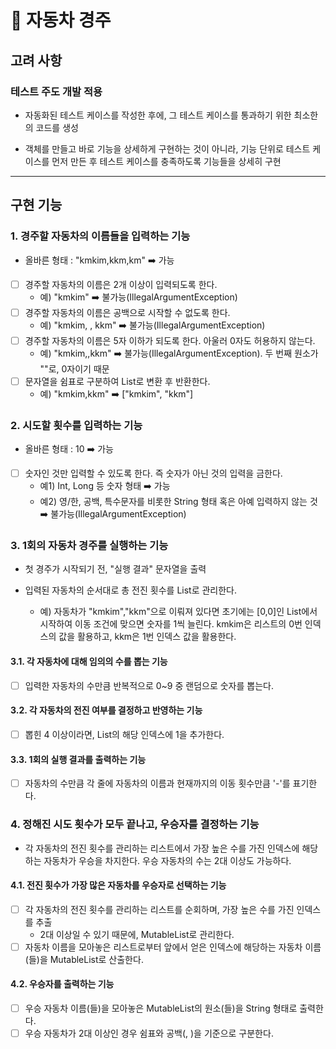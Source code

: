 # 🚗 자동차 경주

## 고려 사항
### 테스트 주도 개발 적용
* 자동화된 테스트 케이스를 작성한 후에, 그 테스트 케이스를 통과하기 위한 최소한의 코드를 생성

* 객체를 만들고 바로 기능을 상세하게 구현하는 것이 아니라, 기능 단위로 테스트 케이스를 먼저 만든 후 테스트 케이스를 충족하도록 기능들을 상세히 구현

---

## 구현 기능
### 1. 경주할 자동차의 이름들을 입력하는 기능
* 올바른 형태 : "kmkim,kkm,km"  ️➡️ 가능
- [ ] 경주할 자동차의 이름은 2개 이상이 입력되도록 한다.
    * 예) "kmkim" ➡️ 불가능(IllegalArgumentException)
- [ ] 경주할 자동차의 이름은 공백으로 시작할 수 없도록 한다.
    * 예) "kmkim, , kkm" ➡️ 불가능(IllegalArgumentException)
- [ ] 경주할 자동차의 이름은 5자 이하가 되도록 한다. 아울러 0자도 허용하지 않는다.
    * 예) "kmkim,,kkm" ➡️ 불가능(IllegalArgumentException). 두 번째 원소가 ""로, 0자이기 때문
- [ ] 문자열을 쉼표로 구분하여 List로 변환 후 반환한다.
    * 예) "kmkim,kkm" ➡️ ["kmkim", "kkm"]

### 2. 시도할 횟수를 입력하는 기능
* 올바른 형태 : 10  ️➡️ 가능
- [ ] 숫자인 것만 입력할 수 있도록 한다. 즉 숫자가 아닌 것의 입력을 금한다.
    * 예1) Int, Long 등 숫자 형태  ️➡️ 가능
    * 예2) 영/한, 공백, 특수문자를 비롯한 String 형태 혹은 아예 입력하지 않는 것  ️➡️ 불가능(IllegalArgumentException)

### 3. 1회의 자동차 경주를 실행하는 기능
* 첫 경주가 시작되기 전, "실행 결과" 문자열을 출력

* 입력된 자동차의 순서대로 총 전진 횟수를 List로 관리한다.
    * 예) 자동차가 "kmkim","kkm"으로 이뤄져 있다면 초기에는 [0,0]인 List에서 시작하여 이동 조건에 맞으면 숫자를 1씩 늘린다. kmkim은 리스트의 0번 인덱스의 값을 활용하고, kkm은 1번 인덱스 값을 활용한다.


#### 3.1. 각 자동차에 대해 임의의 수를 뽑는 기능
- [ ] 입력한 자동차의 수만큼 반복적으로 0~9 중 랜덤으로 숫자를 뽑는다.

#### 3.2. 각 자동차의 전진 여부를 결정하고 반영하는 기능
- [ ] 뽑힌 4 이상이라면, List의 해당 인덱스에 1을 추가한다.

#### 3.3. 1회의 실행 결과를 출력하는 기능
- [ ] 자동차의 수만큼 각 줄에 자동차의 이름과 현재까지의 이동 횟수만큼 '-'를 표기한다.

### 4. 정해진 시도 횟수가 모두 끝나고, 우승자를 결정하는 기능
* 각 자동차의 전진 횟수를 관리하는 리스트에서 가장 높은 수를 가진 인덱스에 해당하는 자동차가 우승을 차지한다. 우승 자동차의 수는 2대 이상도 가능하다.

#### 4.1. 전진 횟수가 가장 많은 자동차를 우승자로 선택하는 기능
- [ ] 각 자동차의 전진 횟수를 관리하는 리스트를 순회하며, 가장 높은 수를 가진 인덱스를 추출
    * 2대 이상일 수 있기 때문에, MutableList로 관리한다.
- [ ] 자동차 이름을 모아놓은 리스트로부터 앞에서 얻은 인덱스에 해당하는 자동차 이름(들)을 MutableList로 산출한다.

#### 4.2. 우승자를 출력하는 기능
- [ ] 우승 자동차 이름(들)을 모아놓은 MutableList의 원소(들)을 String 형태로 출력한다.
- [ ] 우승 자동차가 2대 이상인 경우 쉼표와 공백(, )을 기준으로 구분한다.